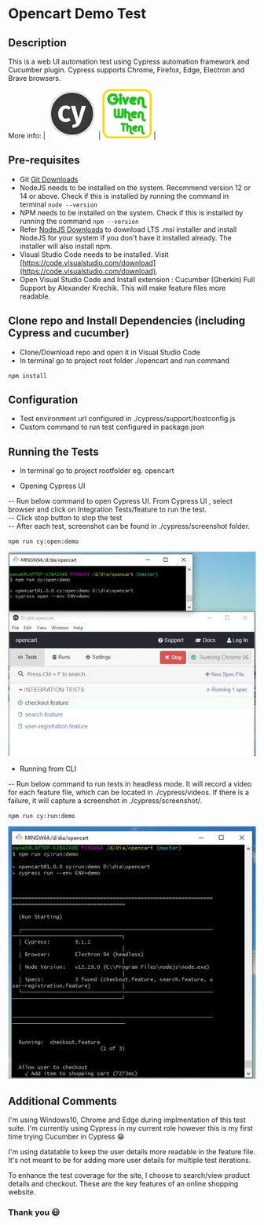 # Opencart Demo Test

## Description
This is a web UI automation test using Cypress automation framework and Cucumber plugin. Cypress supports Chrome, Firefox, Edge, Electron and Brave browsers.

More info:
| [<img src="/image/cypress.JPG" alt="Cypress logo" style="height: 100px; width:100px;"/>](https://cypress.io/)      | [<img src="/image/cucumber.JPG" alt="Cucumber logo" style="height: 100px; width:100px;"/>](https://github.com/TheBrainFamily/cypress-cucumber-preprocessor)       |

## Pre-requisites
- Git [Git Downloads](https://git-scm.com/downloads)
- NodeJS needs to be installed on the system. Recommend version 12 or 14 or above. Check if this is installed by running the command in terminal  `node --version`
- NPM needs to be installed on the system. Check if this is installed by running the command `npm --version`
- Refer [NodeJS Downloads](https://nodejs.org/en/download/) to download LTS .msi installer and install NodeJS for your system if you don't have it installed already. The installer will also install npm.
- Visual Studio Code needs to be installed. Visit [https://code.visualstudio.com/download](https://code.visualstudio.com/download).
- Open Visual Studio Code and Install extension : Cucumber (Gherkin) Full Support by Alexander Krechik. This will make feature files more readable.


## Clone repo and Install Dependencies (including Cypress and cucumber) 
- Clone/Download repo and open it in Visual Studio Code
- In terminal go to project root folder ./opencart and run command
```
npm install
```

## Configuration
- Test environment url configured in ./cypress/support/hostconfig.js
- Custom command to run test configured in package.json 

## Running the Tests

- In terminal go to project rootfolder eg. opencart

- Opening Cypress UI

-- Run below command to open Cypress UI. From Cypress UI , select browser and click on Integration Tests/feature to run the test.\
-- Click stop button to stop the test\
-- After each test, screenshot can be found in ./cypress/screenshot folder. 
```
npm run cy:open:demo
```
<img src="/image/cypressui.JPG" alt="Cypress UI"/>

- Running from CLI

-- Run below command to run tests in headless mode. It will record a video for each feature file, which can be located in ./cypress/videos. If there is a failure, it will capture a screenshot in ./cypress/screenshot/.

```
npm run cy:run:demo
```
<img src="/image/cypresscli.JPG" alt="Cypress CLI"/>

## Additional Comments
I'm using Windows10, Chrome and Edge during implmentation of this test suite. I'm currently using Cypress in my current role however this is my first time trying Cucumber in Cypress :grin: 

I'm using datatable to keep the user details more readable in the feature file. It's not meant to be for adding more user details for multiple test iterations. 

To enhance the test coverage for the site, I choose to search/view product details and checkout. These are the key features of an online shopping website.

### Thank you :smiley:
